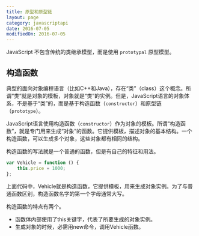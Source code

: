 ```yaml
---
title: 原型和原型链
layout: page
category: javascriptapi
date: 2016-07-05	
modifiedOn: 2016-07-05
---
```


JavaScript 不包含传统的类继承模型，而是使用 `prototypal` 原型模型。

## 构造函数

典型的面向对象编程语言（比如C++和Java），存在“类”（class）这个概念。所谓“类”就是对象的模板，对象就是“类”的实例。但是，JavaScript语言的对象体系，不是基于“类”的，而是基于构造函数（`constructor`）和原型链（`prototype`）。

JavaScript语言使用构造函数（`constructor`）作为对象的模板。所谓“构造函数”，就是专门用来生成“对象”的函数。它提供模板，描述对象的基本结构。一个构造函数，可以生成多个对象，这些对象都有相同的结构。


构造函数的写法就是一个普通的函数，但是有自己的特征和用法。

```javascript
var Vehicle = function () {
    this.price = 1000;
};
```

上面代码中，Vehicle就是构造函数，它提供模板，用来生成对象实例。为了与普通函数区别，构造函数名字的第一个字母通常大写。

构造函数的特点有两个。

- 函数体内部使用了this关键字，代表了所要生成的对象实例。
- 生成对象的时候，必需用new命令，调用Vehicle函数。




















